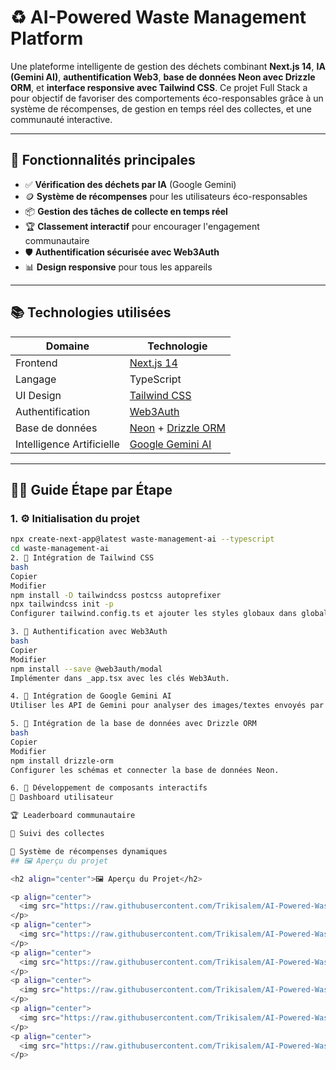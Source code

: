 # ♻️ AI-Powered Waste Management Platform

Une plateforme intelligente de gestion des déchets combinant **Next.js 14**, **IA (Gemini AI)**, **authentification Web3**, **base de données Neon avec Drizzle ORM**, et **interface responsive avec Tailwind CSS**. Ce projet Full Stack a pour objectif de favoriser des comportements éco-responsables grâce à un système de récompenses, de gestion en temps réel des collectes, et une communauté interactive.

---

## 🚀 Fonctionnalités principales

- ✅ **Vérification des déchets par IA** (Google Gemini)
- 🪙 **Système de récompenses** pour les utilisateurs éco-responsables
- 📦 **Gestion des tâches de collecte en temps réel**
- 🏆 **Classement interactif** pour encourager l'engagement communautaire
- 🛡️ **Authentification sécurisée avec Web3Auth**
- 📊 **Design responsive** pour tous les appareils

---

## 📚 Technologies utilisées

| Domaine                        | Technologie                          |
|-------------------------------|--------------------------------------|
| Frontend                      | [Next.js 14](https://nextjs.org/)   |
| Langage                       | TypeScript                           |
| UI Design                     | [Tailwind CSS](https://tailwindcss.com/) |
| Authentification              | [Web3Auth](https://web3auth.io/)     |
| Base de données               | [Neon](https://neon.tech/) + [Drizzle ORM](https://orm.drizzle.team/) |
| Intelligence Artificielle     | [Google Gemini AI](https://ai.google.dev/) |

---

## 👨‍💻 Guide Étape par Étape

### 1. ⚙️ Initialisation du projet

```bash
npx create-next-app@latest waste-management-ai --typescript
cd waste-management-ai
2. 🎨 Intégration de Tailwind CSS
bash
Copier
Modifier
npm install -D tailwindcss postcss autoprefixer
npx tailwindcss init -p
Configurer tailwind.config.ts et ajouter les styles globaux dans globals.css.

3. 🔐 Authentification avec Web3Auth
bash
Copier
Modifier
npm install --save @web3auth/modal
Implémenter dans _app.tsx avec les clés Web3Auth.

4. 🧠 Intégration de Google Gemini AI
Utiliser les API de Gemini pour analyser des images/textes envoyés par les utilisateurs et vérifier la conformité des déchets.

5. 🧩 Intégration de la base de données avec Drizzle ORM
bash
Copier
Modifier
npm install drizzle-orm
Configurer les schémas et connecter la base de données Neon.

6. 📲 Développement de composants interactifs
🧾 Dashboard utilisateur

🏆 Leaderboard communautaire

🚛 Suivi des collectes

🎁 Système de récompenses dynamiques
## 🖼️ Aperçu du projet

<h2 align="center">🖼️ Aperçu du Projet</h2>

<p align="center">
  <img src="https://raw.githubusercontent.com/Trikisalem/AI-Powered-Waste-Management-/main/1.png" alt="Aperçu 1" width="600"/>
</p>
<p align="center">
  <img src="https://raw.githubusercontent.com/Trikisalem/AI-Powered-Waste-Management-/main/2.png" alt="Aperçu 2" width="600"/>
</p>
<p align="center">
  <img src="https://raw.githubusercontent.com/Trikisalem/AI-Powered-Waste-Management-/main/3.png" alt="Aperçu 3" width="600"/>
</p>
<p align="center">
  <img src="https://raw.githubusercontent.com/Trikisalem/AI-Powered-Waste-Management-/main/4.png" alt="Aperçu 4" width="600"/>
</p>
<p align="center">
  <img src="https://raw.githubusercontent.com/Trikisalem/AI-Powered-Waste-Management-/main/5.png" alt="Aperçu 5" width="600"/>
</p>
<p align="center">
  <img src="https://raw.githubusercontent.com/Trikisalem/AI-Powered-Waste-Management-/main/6.png" alt="Aperçu 6" width="600"/>
</p>


